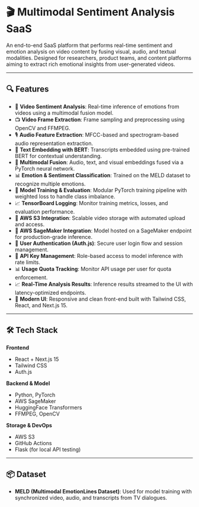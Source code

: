 # 🎬 Multimodal Sentiment Analysis SaaS

An end-to-end SaaS platform that performs real-time sentiment and emotion analysis on video content by fusing visual, audio, and textual modalities. Designed for researchers, product teams, and content platforms aiming to extract rich emotional insights from user-generated videos.

---

## 🔍 Features

- 🎥 **Video Sentiment Analysis**: Real-time inference of emotions from videos using a multimodal fusion model.
- 📺 **Video Frame Extraction**: Frame sampling and preprocessing using OpenCV and FFMPEG.
- 🎙️ **Audio Feature Extraction**: MFCC-based and spectrogram-based audio representation extraction.
- 📝 **Text Embedding with BERT**: Transcripts embedded using pre-trained BERT for contextual understanding.
- 🔗 **Multimodal Fusion**: Audio, text, and visual embeddings fused via a PyTorch neural network.
- 📊 **Emotion & Sentiment Classification**: Trained on the MELD dataset to recognize multiple emotions.
- 🚀 **Model Training & Evaluation**: Modular PyTorch training pipeline with weighted loss to handle class imbalance.
- 📈 **TensorBoard Logging**: Monitor training metrics, losses, and evaluation performance.
- 🚀 **AWS S3 Integration**: Scalable video storage with automated upload and access.
- 🤖 **AWS SageMaker Integration**: Model hosted on a SageMaker endpoint for production-grade inference.
- 🔐 **User Authentication (Auth.js)**: Secure user login flow and session management.
- 🔑 **API Key Management**: Role-based access to model inference with rate limits.
- 📊 **Usage Quota Tracking**: Monitor API usage per user for quota enforcement.
- 📈 **Real-Time Analysis Results**: Inference results streamed to the UI with latency-optimized endpoints.
- 🎨 **Modern UI**: Responsive and clean front-end built with Tailwind CSS, React, and Next.js 15.

---

## 🛠 Tech Stack

**Frontend**
- React + Next.js 15
- Tailwind CSS
- Auth.js

**Backend & Model**
- Python, PyTorch
- AWS SageMaker
- HuggingFace Transformers
- FFMPEG, OpenCV

**Storage & DevOps**
- AWS S3
- GitHub Actions
- Flask (for local API testing)

---

## 📦 Dataset

- **MELD (Multimodal EmotionLines Dataset)**: Used for model training with synchronized video, audio, and transcripts from TV dialogues.

